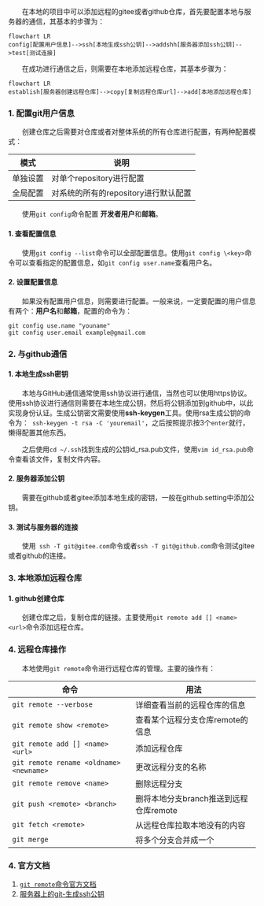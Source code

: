 &emsp;&emsp;在本地的项目中可以添加远程的gitee或者github仓库，首先要配置本地与服务器的通信，其基本的步骤为：
``` mermaid
flowchart LR
config[配置用户信息]-->ssh[本地生成ssh公钥]-->addshh[服务器添加ssh公钥]-->test[测试连接]
```
&emsp;&emsp;在成功进行通信之后，则需要在本地添加远程仓库，其基本步骤为：
``` mermaid
flowchart LR
establish[服务器创建远程仓库]-->copy[复制远程仓库url]-->add[本地添加远程仓库]
```
### 1. 配置git用户信息
&emsp;&emsp;创建仓库之后需要对仓库或者对整体系统的所有仓库进行配置，有两种配置模式：

| 模式     | 说明                                 |
| -------- | ------------------------------------ |
| 单独设置 | 对单个repository进行配置             |
| 全局配置 | 对系统的所有的repository进行默认配置 |

&emsp;&emsp;使用`git config`命令配置 **开发者用户**和**邮箱**。
#### 1. 查看配置信息
&emsp;&emsp;使用`git config --list`命令可以全部配置信息。使用`git config \<key>`命令可以查看指定的配置信息，如`git config user.name`查看用户名。
#### 2. 设置配置信息
&emsp;&emsp;如果没有配置用户信息，则需要进行配置。一般来说，一定要配置的用户信息有两个：**用户名**和**邮箱**，配置的命令为：
```
git config use.name "youname"
git config user.email example@gmail.com
```
### 2. 与github通信
#### 1. 本地生成ssh密钥
&emsp;&emsp;本地与GitHub通信通常使用ssh协议进行通信，当然也可以使用https协议。使用ssh协议进行通信则需要在本地生成公钥，然后将公钥添加到github中，以此实现身份认证。生成公钥密文需要使用**ssh-keygen**工具。使用rsa生成公钥的命令为：` ssh-keygen -t rsa -C 'youremail'`，之后按照提示按3个`enter`就行，懒得配置其他东西。

&emsp;&emsp;之后使用`cd ~/.ssh`找到生成的公钥id_rsa.pub文件，使用`vim id_rsa.pub`命令查看该文件，复制文件内容。
#### 2. 服务器添加公钥
&emsp;&emsp;需要在github或者gitee添加本地生成的密钥，一般在github.setting中添加公钥。
#### 3. 测试与服务器的连接
&emsp;&emsp;使用` ssh -T git@gitee.com`命令或者`ssh -T git@github.com`命令测试gitee或者github的连接。
### 3. 本地添加远程仓库
#### 1. github创建仓库
&emsp;&emsp;创建仓库之后，复制仓库的链接。主要使用`git remote add [] <name> <url>`命令添加远程仓库。
### 4. 远程仓库操作
&emsp;&emsp;本地使用`git remote`命令进行远程仓库的管理。主要的操作有：

| 命令                                    | 用法                                   |
| --------------------------------------- | -------------------------------------- |
| `git remote --verbose`                  | 详细查看当前的远程仓库的信息           |
| `git remote show <remote>`              | 查看某个远程分支仓库remote的信息       |
| `git remote add [] <name> <url>`        | 添加远程仓库                           |
| `git remote rename <oldname> <newname>` | 更改远程分支的名称                     |
| `git remote remove <name>`              | 删除远程分支                           |
| `git push <remote> <branch>`            | 删将本地分支branch推送到远程仓库remote |
| `git fetch <remote>`                    | 从远程仓库拉取本地没有的内容           |
| `git merge`                             | 将多个分支合并成一个                   |

### 4. 官方文档
1. [`git remote`命令官方文档](https://git-scm.com/docs/git-remote)
2. [服务器上的git-生成ssh公钥](https://git-scm.com/book/zh/v2/%E6%9C%8D%E5%8A%A1%E5%99%A8%E4%B8%8A%E7%9A%84-Git-%E7%94%9F%E6%88%90-SSH-%E5%85%AC%E9%92%A5)